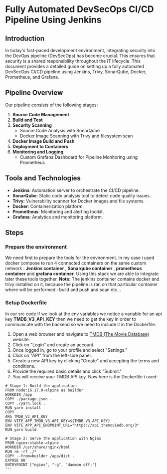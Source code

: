 # Fully Automated DevSecOps CI/CD Pipeline Using Jenkins

## Introduction
In today's fast-paced development environment, integrating security into the DevOps pipeline (DevSecOps) has become crucial. This ensures that security is a shared responsibility throughout the IT lifecycle. This document provides a detailed guide on setting up a fully automated DevSecOps CI/CD pipeline using Jenkins, Trivy, SonarQube, Docker, Prometheus, and Grafana.

## Pipeline Overview
Our pipeline consists of the following stages:
1. **Source Code Management**
2. **Build and Test**
3. **Security Scanning**
   - Source Code Analysis with SonarQube
   - Docker Image Scanning with Trivy and filesystem scan
4. **Docker Image Build and Push**
5. **Deployment to Containers**
6. **Monitoring and Logging**
   - Custom Grafana Dashboard for Pipeline Monitoring using Prometheus

## Tools and Technologies
- **Jenkins**: Automation server to orchestrate the CI/CD pipeline.
- **SonarQube**: Static code analysis tool to detect code quality issues.
- **Trivy**: Vulnerability scanner for Docker images and file systems.
- **Docker**: Containerization platform.
- **Prometheus**: Monitoring and alerting toolkit.
- **Grafana**: Analytics and monitoring platform.

## Steps
### Prepare the environment
We need first to prepare the tools for the environment. In my case i used docker compose to run 4 connected containers on the same custom network : **Jenkins container** , **Sonarqube container** , **prometheus container** and **grafana container**.
Using this stack we are able to integrate later these tools together.
**Note:** The jenkins container contains docker and trivy installed on it, because the pipeline is ran on that particular container where will be performed : build and push and scan etc...
### Setup Dockerfile
In our src code if we look at the env variables we notice a variable for an api key **TMDB_V3_API_KEY** then we need to get the key in order to communicate with the backend so we need to include it in the Dockerfile.
1. Open a web browser and navigate to [TMDB (The Movie Database)](https://www.themoviedb.org/) website.
2. Click on "Login" and create an account.
3. Once logged in, go to your profile and select "Settings."
4. Click on "API" from the left-side panel.
5. Create a new API key by clicking "Create" and accepting the terms and conditions.
6. Provide the required basic details and click "Submit."
7. You will receive your TMDB API key.
Now here is the Dockerfile i used:
```
# Stage 1: Build the application
FROM node:16.17.0-alpine as builder
WORKDIR /app
COPY ./package.json .
COPY ./yarn.lock .
RUN yarn install
COPY . .
ARG TMDB_V3_API_KEY
ENV VITE_APP_TMDB_V3_API_KEY=${TMDB_V3_API_KEY}
ENV VITE_APP_API_ENDPOINT_URL="https://api.themoviedb.org/3"
RUN yarn build

# Stage 2: Serve the application with Nginx
FROM nginx:stable-alpine
WORKDIR /usr/share/nginx/html
RUN rm -rf ./*
COPY --from=builder /app/dist .
EXPOSE 80
ENTRYPOINT ["nginx", "-g", "daemon off;"]
'''
